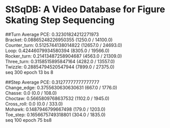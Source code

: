 # StSqDB: A Video Database for Figure Skating Step Sequencing  


##Turn
Average PCE: 0.32301824212271973  
Bracket: 0.08865248226950355 (1250.0 / 14100.0)  
Counter_turn: 0.5125744138014822 (12657.0 / 24693.0)  
Loop: 0.42446079934580394 (8305.0 / 19566.0)  
Rocker_turn: 0.21413487258904687 (4563.0 / 21309.0)  
Three_turn: 0.3158515895847164 (4282.0 / 13557.0)  
Twizzle: 0.28854794520547944 (7899.0 / 27375.0)  
seq 300 epoch 13 bs 8  


##Step
Average PCE: 0.31277777777777777  
Change_edge: 0.3755630630630631 (667.0 / 1776.0)  
Chasse: 0.0 (0.0 / 108.0)  
Choctaw: 0.5665809768637532 (1102.0 / 1945.0)  
Cross_roll: 0.0 (0.0 / 333.0)  
Mohawk: 0.1487946799667498 (179.0 / 1203.0)  
Toe_step: 0.1656675749318801 (304.0 / 1835.0)  
 seq 100 epoch 75 bs8 
